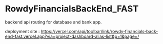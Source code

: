 # RowdyFinancialsBackEnd_FAST

backend api routing for database and bank app.

deployment site : https://vercel.com/api/toolbar/link/rowdy-financials-back-end-fast.vercel.app?via=project-dashboard-alias-list&p=1&page=/
